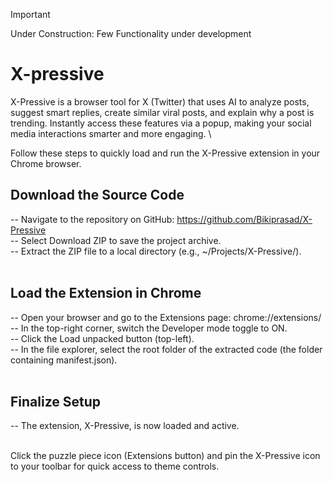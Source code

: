
> [!IMPORTANT]
> Under Construction: Few Functionality under development

# X-pressive
X-Pressive is a browser tool for X (Twitter) that uses AI to analyze posts, suggest smart replies, create similar viral posts, and explain why a post is trending. Instantly access these features via a popup, making your social media interactions smarter and more engaging.
\


Follow these steps to quickly load and run the X-Pressive extension in your Chrome browser.<br>

## Download the Source Code<br>
  -- Navigate to the repository on GitHub: https://github.com/Bikiprasad/X-Pressive<br>
  -- Select Download ZIP to save the project archive.<br>
  -- Extract the ZIP file to a local directory (e.g., ~/Projects/X-Pressive/).<br><br>

## Load the Extension in Chrome <br>
  -- Open your browser and go to the Extensions page: chrome://extensions/<br>
  -- In the top-right corner, switch the Developer mode toggle to ON.<br>
  -- Click the Load unpacked button (top-left).<br>
  -- In the file explorer, select the root folder of the extracted code (the folder containing manifest.json).<br><br>

## Finalize Setup<br>
  -- The extension, X-Pressive, is now loaded and active.<br><br>

Click the puzzle piece icon (Extensions button) and pin the X-Pressive icon to your toolbar for quick access to theme controls.
